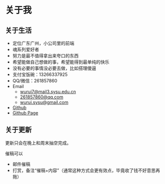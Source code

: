 # 关于我

## 关于生活

- 定位广东广州，小公司里的前端
- 魂系列爱好者
- 努力是最不值得拿出来夸口的东西
- 希望能做自己想做的事，希望能得到最单纯的快乐
- 没有必要的事情没必要去做，比如搭理傻逼
- 支付宝饭碗：13266337925
- QQ/微信：261857860
- Email
  - [wurui7@mail3.sysu.edu.cn](mailto:wurui7@mail3.sysu.edu.cn)
  - [261857860@qq.com](mailto:261857860@qq.com)
  - [wurui.sysu@gmail.com](mailto:wurui.sysu@gmail.com)
- [Github](https://github.com/ModyQyW)
- [Github Page](https://modyqyw.github.io)

## 关于更新

更新只会在晚上和周末抽空完成。

催稿可以

- 邮件催稿
- 打赏，备注“催稿+内容”（通常这种方式会更有效点，毕竟收了钱不好意思再拖）

<Vssue />
